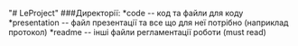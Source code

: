 "# LeProject" 
###Директорії:
*code -- код та файли для коду
*presentation -- файл презентації та все що для неї потрібно (наприклад протокол)
*readme -- інші файли регламентації роботи (must read)